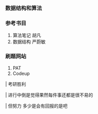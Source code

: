 ### 数据结构和算法

### 参考书目
1. 算法笔记 胡凡
2. 数据结构 严蔚敏

### 刷题网站
1. PAT 
2. Codeup


| 考研胜利

| 进行中倒是觉得果然每件事还都是很不易的

| 但努力 多少是会有回报的是吧
